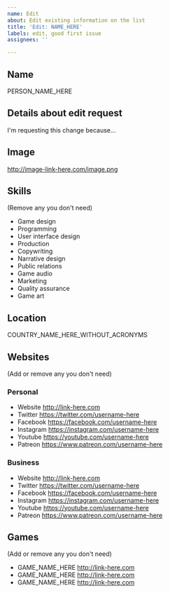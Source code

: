 ```yaml
---
name: Edit
about: Edit existing information on the list
title: 'Edit: NAME_HERE'
labels: edit, good first issue
assignees: ''

---
```


## Name 
PERSON_NAME_HERE

## Details about edit request
I'm requesting this change because...

## Image
http://image-link-here.com/image.png

## Skills 
(Remove any you don't need)
- Game design
- Programming
- User interface design
- Production
- Copywriting
- Narrative design
- Public relations
- Game audio
- Marketing
- Quality assurance
- Game art 

## Location 
COUNTRY_NAME_HERE_WITHOUT_ACRONYMS

## Websites 
(Add or remove any you don't need)

### Personal 

- Website http://link-here.com 
- Twitter https://twitter.com/username-here 
- Facebook https://facebook.com/username-here 
- Instagram https://instagram.com/username-here 
- Youtube https://youtube.com/username-here 
- Patreon https://www.patreon.com/username-here 

### Business 

- Website http://link-here.com 
- Twitter https://twitter.com/username-here 
- Facebook https://facebook.com/username-here 
- Instagram https://instagram.com/username-here 
- Youtube https://youtube.com/username-here 
- Patreon https://www.patreon.com/username-here 

## Games 
(Add or remove any you don't need)
- GAME_NAME_HERE http://link-here.com
- GAME_NAME_HERE http://link-here.com
- GAME_NAME_HERE http://link-here.com
